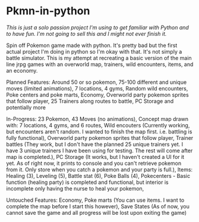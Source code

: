 # Pkmn-in-python

*This is just a solo passion project I'm using to get familiar with Python and to have fun. I'm not going to sell this and I might not ever finish it.*

Spin off Pokemon game made with python. It's pretty bad but the first actual project I'm doing in python so I'm okay with that. It's not simply a battle simulator. This is my attempt at recreating a basic version of the main line jrpg games with an overworld map, trainers, wild encounters, items, and an economy.

Planned Features:
  Around 50 or so pokemon,
  75-100 different and unique moves (limited animations),
  7 locations,
  4 gyms,
  Random wild encounters,
  Poke centers and poke marts,
  Economy,
  Overworld party pokemon sprites that follow player,
  25 Trainers along routes to battle,
  PC Storage
  and potentially more
    
In-Progress:
  23 Pokemon,
  43 Moves (no animations),
  Concept map drawn with:
    7 locations, 4 gyms, and 6 routes,
  Wild encouters (Currently working, but encounters aren't random. I wanted to finish the map first. i.e. battling is fully functional),
  Overworld party pokemon sprites that follow player,
  Trainer battles (They work, but I don't have the planned 25 unique trainers yet. I have 3 unique trainers I have been using for testing. The rest will come after map is completed.),
  PC Storage (It works, but I haven't created a UI for it yet. As of right now, it prints to console and you can't retrieve pokemon from it. Only store when you catch a pokemon and your party is full.),
  Items:
    Healing (3), 
    Leveling (5), 
    Battle stat (6),
    Poke Balls (4),
  Pokecenters - Basic function (healing party) is completed and functional, but interior is incomplete only having the nurse to heal your pokemon, 
  
Untouched Features:
  Economy,
  Poke marts (You can use items. I want to complete the map before I start this however),
  Save States (As of now, you cannot save the game and all progress will be lost upon exiting the game)
